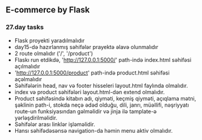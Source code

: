 ## E-commerce by Flask

### 27.day tasks

* Flask proyekti yaradılmalıdır
* day15-də hazırlanmış səhifələr prayektə əlavə olunmalıdır
* 2 route olmalıdır ('/', '/product')
* Flaskı run etdikdə, 'http://127.0.0.1:5000/' path-ində index.html səhifəsi açılmalıdır
* 'http://127.0.0.1:5000/product' path-ində product.html səhifəsi açəlmalıdır
* Səhifələrin head, nav və footer hisseleri layout.html faylında olmalıdır.
* index və product səhifələri layout.html-dən extend olmalıdır.
* Product səhifəsində kitabın adı, qiyməti, keçmiş qiyməti, açıqlama mətni, şəklinin path-i, stokda neçə ədəd olduğu, dili, janrı, müəllifi, nəşriyyatı route-un funksiyasından gəlməlidir və jinja ilə tamplate-ə yərləşdirilməlidir.
* Səhifələr arası linklər işləməlidir.
* Hansı səhifədəsənsə navigation-da həmin menu aktiv olmalıdır.
